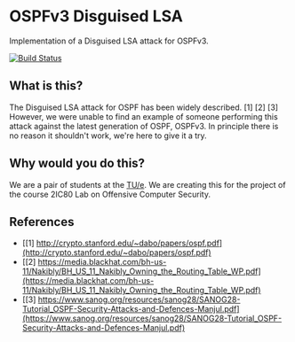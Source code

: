 # OSPFv3 Disguised LSA
Implementation of a Disguised LSA attack for OSPFv3.

[![Build Status](https://travis-ci.org/rewbycraft/OSPFv3DisguisedLSA.svg?branch=master)](https://travis-ci.org/rewbycraft/OSPFv3DisguisedLSA)

## What is this?
The Disguised LSA attack for OSPF has been widely described. [1] [2] [3]
However, we were unable to find an example of someone performing this attack against the latest generation of OSPF, OSPFv3.
In principle there is no reason it shouldn't work, we're here to give it a try.

## Why would you do this?
We are a pair of students at the [TU/e](https://www.tue.nl/).
We are creating this for the project of the course 2IC80 Lab on Offensive Computer Security.

## References
- [[1] http://crypto.stanford.edu/~dabo/papers/ospf.pdf](http://crypto.stanford.edu/~dabo/papers/ospf.pdf)
- [[2] https://media.blackhat.com/bh-us-11/Nakibly/BH_US_11_Nakibly_Owning_the_Routing_Table_WP.pdf](https://media.blackhat.com/bh-us-11/Nakibly/BH_US_11_Nakibly_Owning_the_Routing_Table_WP.pdf)
- [[3] https://www.sanog.org/resources/sanog28/SANOG28-Tutorial_OSPF-Security-Attacks-and-Defences-Manjul.pdf](https://www.sanog.org/resources/sanog28/SANOG28-Tutorial_OSPF-Security-Attacks-and-Defences-Manjul.pdf)


